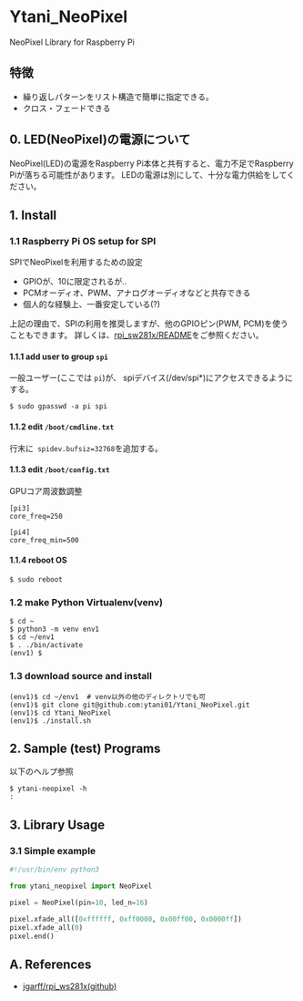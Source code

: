 # Ytani_NeoPixel
NeoPixel Library for Raspberry Pi

## 特徴

- 繰り返しパターンをリスト構造で簡単に指定できる。
- クロス・フェードできる


## 0. LED(NeoPixel)の電源について

NeoPixel(LED)の電源をRaspberry Pi本体と共有すると、電力不足でRaspberry Piが落ちる可能性があります。
LEDの電源は別にして、十分な電力供給をしてください。


## 1. Install

### 1.1 Raspberry Pi OS setup for SPI

SPIでNeoPixelを利用するための設定

- GPIOが、10に限定されるが..
- PCMオーディオ、PWM、アナログオーディオなどと共存できる
- 個人的な経験上、一番安定している(?)

上記の理由で、SPIの利用を推奨しますが、他のGPIOピン(PWM, PCM)を使うこともできます。
詳しくは、[rpi_sw281x/README](https://github.com/jgarff/rpi_ws281x/blob/master/README.md)をご参照ください。


#### 1.1.1 add user to group ``spi``

一般ユーザー(ここでは ``pi``)が、
spiデバイス(/dev/spi*)にアクセスできるようにする。

```
$ sudo gpasswd -a pi spi
```


#### 1.1.2 edit ``/boot/cmdline.txt``

行末に`` spidev.bufsiz=32768``を追加する。


#### 1.1.3 edit ``/boot/config.txt``

GPUコア周波数調整

```
[pi3]
core_freq=250

[pi4]
core_freq_min=500
```


#### 1.1.4 reboot OS
```
$ sudo reboot
```


### 1.2 make Python Virtualenv(venv)

```
$ cd ~
$ python3 -m venv env1
$ cd ~/env1
$ . ./bin/activate
(env1) $
```


### 1.3 download source and install

```
(env1)$ cd ~/env1  # venv以外の他のディレクトリでも可
(env1)$ git clone git@github.com:ytani01/Ytani_NeoPixel.git
(env1)$ cd Ytani_NeoPixel
(env1)$ ./install.sh
```

## 2. Sample (test) Programs

以下のヘルプ参照
```
$ ytani-neopixel -h
:
```

## 3. Library Usage

### 3.1 Simple example

``` python
#!/usr/bin/env python3

from ytani_neopixel import NeoPixel

pixel = NeoPixel(pin=10, led_n=16)

pixel.xfade_all([0xffffff, 0xff0000, 0x00ff00, 0x0000ff])
pixel.xfade_all(0)
pixel.end()
```

## A. References

* [jgarff/rpi_ws281x(github)](https://github.com/jgarff/rpi_ws281x)
